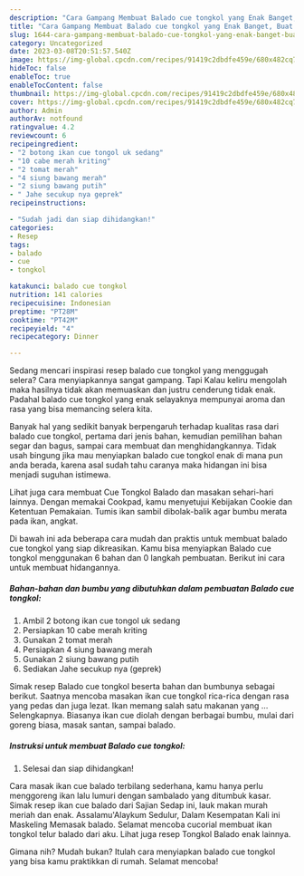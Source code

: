 ```yaml
---
description: "Cara Gampang Membuat Balado cue tongkol yang Enak Banget, Buat Buka Puasa Enak"
title: "Cara Gampang Membuat Balado cue tongkol yang Enak Banget, Buat Buka Puasa Enak"
slug: 1644-cara-gampang-membuat-balado-cue-tongkol-yang-enak-banget-buat-buka-puasa-enak
category: Uncategorized
date: 2023-03-08T20:51:57.540Z
image: https://img-global.cpcdn.com/recipes/91419c2dbdfe459e/680x482cq70/balado-cue-tongkol-foto-resep-utama.jpg
hideToc: false
enableToc: true
enableTocContent: false
thumbnail: https://img-global.cpcdn.com/recipes/91419c2dbdfe459e/680x482cq70/balado-cue-tongkol-foto-resep-utama.jpg
cover: https://img-global.cpcdn.com/recipes/91419c2dbdfe459e/680x482cq70/balado-cue-tongkol-foto-resep-utama.jpg
author: Admin
authorAv: notfound
ratingvalue: 4.2
reviewcount: 6
recipeingredient:
- "2 botong ikan cue tongol uk sedang"
- "10 cabe merah kriting"
- "2 tomat merah"
- "4 siung bawang merah"
- "2 siung bawang putih"
- " Jahe secukup nya geprek"
recipeinstructions:

- "Sudah jadi dan siap dihidangkan!"
categories:
- Resep
tags:
- balado
- cue
- tongkol

katakunci: balado cue tongkol 
nutrition: 141 calories
recipecuisine: Indonesian
preptime: "PT28M"
cooktime: "PT42M"
recipeyield: "4"
recipecategory: Dinner

---
```



Sedang mencari inspirasi resep balado cue tongkol yang menggugah selera? Cara menyiapkannya sangat gampang. Tapi Kalau keliru mengolah maka hasilnya tidak akan memuaskan dan justru cenderung tidak enak. Padahal balado cue tongkol yang enak selayaknya mempunyai aroma dan rasa yang bisa memancing selera kita.


Banyak hal yang sedikit banyak berpengaruh terhadap kualitas rasa dari balado cue tongkol, pertama dari jenis bahan, kemudian pemilihan bahan segar dan bagus, sampai cara membuat dan menghidangkannya. Tidak usah bingung jika mau menyiapkan balado cue tongkol enak di mana pun anda berada, karena asal sudah tahu caranya maka hidangan ini bisa menjadi suguhan istimewa.

Lihat juga cara membuat Cue Tongkol Balado dan masakan sehari-hari lainnya. Dengan memakai Cookpad, kamu menyetujui Kebijakan Cookie dan Ketentuan Pemakaian. Tumis ikan sambil dibolak-balik agar bumbu merata pada ikan, angkat.


Di bawah ini ada beberapa cara mudah dan praktis untuk membuat balado cue tongkol yang siap dikreasikan. Kamu bisa menyiapkan Balado cue tongkol menggunakan 6 bahan dan 0 langkah pembuatan. Berikut ini cara untuk membuat hidangannya.

<!--inarticleads1-->

##### Bahan-bahan dan bumbu yang dibutuhkan dalam pembuatan Balado cue tongkol:

1. Ambil 2 botong ikan cue tongol uk sedang
1. Persiapkan 10 cabe merah kriting
1. Gunakan 2 tomat merah
1. Persiapkan 4 siung bawang merah
1. Gunakan 2 siung bawang putih
1. Sediakan  Jahe secukup nya (geprek)


Simak resep Balado cue tongkol beserta bahan dan bumbunya sebagai berikut. Saatnya mencoba masakan ikan cue tongkol rica-rica dengan rasa yang pedas dan juga lezat. Ikan memang salah satu makanan yang … Selengkapnya. Biasanya ikan cue diolah dengan berbagai bumbu, mulai dari goreng biasa, masak santan, sampai balado. 

<!--inarticleads2-->

##### Instruksi untuk membuat Balado cue tongkol:


1. Selesai dan siap dihidangkan!

Cara masak ikan cue balado terbilang sederhana, kamu hanya perlu menggoreng ikan lalu lumuri dengan sambalado yang ditumbuk kasar. Simak resep ikan cue balado dari Sajian Sedap ini, lauk makan murah meriah dan enak. Assalamu&#39;Alaykum Sedulur, Dalam Kesempatan Kali ini Maskeling Memasak balado. Selamat mencoba cucorial membuat ikan tongkol telur balado dari aku. Lihat juga resep Tongkol Balado enak lainnya. 

Gimana nih? Mudah bukan? Itulah cara menyiapkan balado cue tongkol yang bisa kamu praktikkan di rumah. Selamat mencoba!
